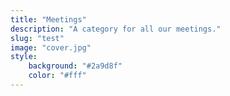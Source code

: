 ```yaml
---
title: "Meetings"
description: "A category for all our meetings."
slug: "test"
image: "cover.jpg"
style:
    background: "#2a9d8f"
    color: "#fff"
---
```


